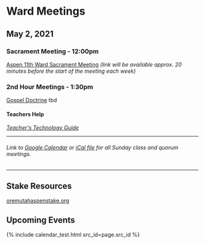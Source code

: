 # Ward Meetings

## May 2, 2021

### Sacrament Meeting - 12:00pm
[Aspen 11th Ward Sacrament Meeting](https://www.youtube.com/watch?v=rGSQXomajT0) *(link will be available approx. 20 minutes before the start of the meeting each week)*

<!--[Group assignments](https://docs.google.com/document/d/1mpLDtxDyq9XB_umNcKlkvhGHiGv-0iW3OCYqaRxaDrI/preview) for weekly attendance.-->

### 2nd Hour Meetings - 1:30pm

[Gospel Doctrine](https://us02web.zoom.us/j/6270768192?pwd=WE5IakduUTViQmNhd0NpdzZLSlp3UT09) tbd

<!--
[All Youth Classes](https://zoom.us/j/94692579781?pwd=WTZLVHhnQUxNNjV1bGVsb0wyQ3ArQT09)
* When you join the zoom meeting, find the breakout room for your class, and join there.
* We will have someone helping direct people into the right rooms if needed.

[YSA - Jones](https://meet.google.com/uxh-tedi-wum)

#### Which Youth Class am I in?
##### Course 11
Austin Adams, Henry Boice, Isabella Burr, Kai Chantry, Brooke Johnson, Landon Lupus, Alice McGrath, Kiara Niklitschek, Joshua Reid, Gustavo Rocha, Jett Ross, Thomas Spackman
##### Course 12
Luke Bergin, Beth Douglas, Grayson Ellison, Cooper Garner, Grace Graham, Aspyn Johnson, Marshall Kimber, JC Martinez, Luis Meneses, Giovana Rocha, Javin Rowley, Cohen Sharp, Chloe Van Dyke
##### Course 13
David Burr, Megan Humble, Emma Jacquart, Anna McGrath, Kayden Norton, JJ Perkins, Eden Spackman, Marjorie Story
##### Course 14
Paige Adams, Rachel Bergin, Briggs Bronson, Michael Burr, Ronan Dallin, Ella Ellison, Angel Hill, Chase Johnson, Michael Judkins, Chanel Lupus, Ava Newton, Emmy Sharp
##### Course 15
Alexis Adams, Robbie Boyce, Morgan Burton, Nelson Johnson, Coen Long, Isabela Rocha, Dylan Story, Cooper Todd, Daphne Waldron, Elijah Woolf
##### Course 16
Emma Bergin, Brenna Bronson, Julissa Martinez, Lindsay Van Dyke, William Westrup, Tate Wilde
##### Course 17
Oliver Boice, Kimberly Dellaripa, Luke Douglas, Joey Hadfield, Jasmine Hill, Kadie Hunsaker, Haylee Johnson, Kimball Johnson, AmyLynn Judkins, Camille Van Orman
##### Course 17B
Sofia Gonzalez, Hailey Johnson, Christian Todd
-->
<!--
#### Relief Society & Elders Quorum

*Relief Society* [Meeting link](https://zoom.us/j/93026837990?pwd=QmdhMS80ZUg5NXBBMkxJU1hnY2NVUT09) (Meeting ID 930 2683 7990, Passcode 046979 if needed)

*Elder's Quorum* [Meeting link](https://meet.google.com/hkq-fmnt-ctr)

[All Youth Classes](https://us02web.zoom.us/j/83116018375?pwd=SHcva0tnay9XVWFoL0hQbU1VdXZmUT09)
* When you join the zoom meeting, find the breakout room for your class, and join there.
* We will have someone helping direct people into the right rooms if needed.
-->
<!--
### Primary - 3:30pm

Join us in the Chapel for a half hour of primary. Accompany your children on your assigned sacrament week.-->

#### Teachers Help

*[Teacher's Technology Guide](https://docs.google.com/document/d/1dSY6IK2yK7si5LEYBuJu4oAn8cZhzvsciy1mspVzn3Q/edit)* 

   ---  
###### Link to [Google Calendar](https://calendar.google.com/calendar/u/0?cid=YXNwZW4xMWNvbW11bmljYXRpb25zQGdtYWlsLmNvbQ) or [iCal file](https://calendar.google.com/calendar/ical/aspen11communications%40gmail.com/public/basic.ics) for all Sunday class and quorum meetings.

   --- 

## Stake Resources
[oremutahaspenstake.org](https://www.oremutahaspenstake.org/)

## Upcoming Events
{% include calendar_test.html src_id=page.src_id %}

